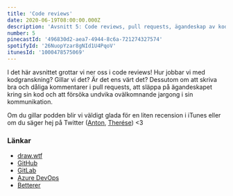 ```yaml
---
title: 'Code reviews'
date: 2020-06-19T08:00:00.000Z
description: 'Avsnitt 5: Code reviews, pull requests, ägandeskap av kod och ovälkommnande jargong.'
number: 5
pinecastId: '496830d2-aea7-4944-8c6a-721274327574'
spotifyId: '26NuopYzar8gNId1U4PqoV'
itunesId: '1000478575069'
---
```


I det här avsnittet grottar vi ner oss i code reviews! Hur jobbar vi med kodgranskning? Gillar vi det? Är det ens värt det? Dessutom om att skriva bra och dåliga kommentarer i pull requests, att släppa på ägandeskapet kring sin kod och att försöka undvika ovälkomnande jargong i sin kommunikation.

Om du gillar podden blir vi väldigt glada för en liten recension i iTunes eller om du säger hej på Twitter ([Anton](https://twitter.com/Awnton), [Therése](https://twitter.com/tkomstadius)) <3

### Länkar

- [draw.wtf](https://draw.wtf)
- [GitHub](https://github.com)
- [GitLab](https://gitlab.com)
- [Azure DevOps](http://dev.azure.com)
- [Betterer](https://github.com/phenomnomnominal/betterer)
